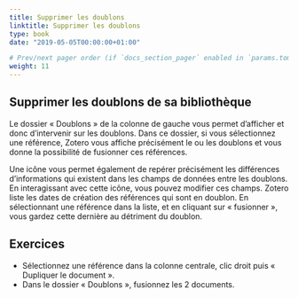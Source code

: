 ```yaml
---
title: Supprimer les doublons
linktitle: Supprimer les doublons
type: book
date: "2019-05-05T00:00:00+01:00"

# Prev/next pager order (if `docs_section_pager` enabled in `params.toml`)
weight: 11
---
```


## Supprimer les doublons de sa bibliothèque

Le dossier « Doublons » de la colonne de gauche vous permet d’afficher et donc d’intervenir sur les doublons. Dans ce dossier, si vous sélectionnez une référence, Zotero vous affiche précisément le ou les doublons et vous donne la possibilité de fusionner ces références.

Une icône vous permet également de repérer précisément les différences d’informations qui existent dans les champs de données entre les doublons. En interagissant avec cette icône, vous pouvez modifier ces champs. Zotero liste les dates de création des références qui sont en doublon. En sélectionnant une référence dans la liste, et en cliquant sur « fusionner », vous gardez cette dernière au détriment du doublon.

## Exercices

- Sélectionnez une référence dans la colonne centrale, clic droit puis « Dupliquer le document ».
- Dans le dossier « Doublons », fusionnez les 2 documents.